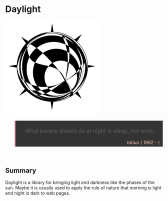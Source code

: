 # Daylight

<img src="img/logo.png" width="300px">

<blockquote style="
    background-color: #333;
    border-left: 3px solid #da8596;
    padding: 5px 10px 5px 30px;
    font-size: 1.1rem;
    position: relative;">
    <p style="
        position: relative;
        ">
        What people should do at night is sleep, not work.
    </p>
    <cite style="
        color: #f8c8b2;
        display: block;
        text-align: right;
        font-size: 0.9rem;
        ">
        tatiuo ( 1992 - )
    </cite>
</blockquote>
<br >

## Summary
Daylight is a library for bringing light and darkness like the phases of the sun. Maybe it is usually used to apply the rule of nature that morning is light and night is dark to web pages.